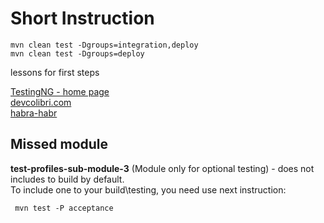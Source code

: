 
# Short Instruction

    mvn clean test -Dgroups=integration,deploy
    mvn clean test -Dgroups=deploy

lessons for first steps

[TestingNG - home page](http://testng.org/doc/index.html)
<br>
[devcolibri.com](http://devcolibri.com/1528)
<br>
[habra-habr](https://habrahabr.ru/post/121234/)


## Missed module
__test-profiles-sub-module-3__ (Module only for optional testing) - does not includes to build by default.
<br> To include one to your build\testing, you need use next instruction:

     mvn test -P acceptance

